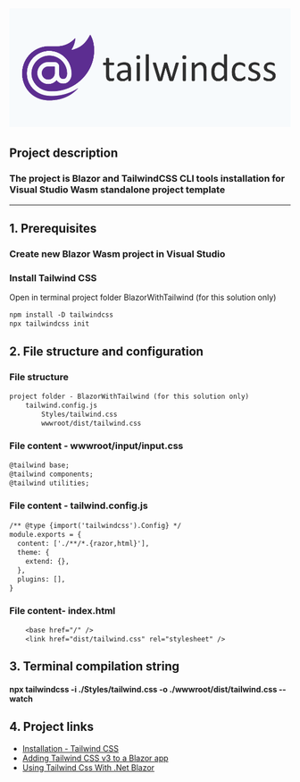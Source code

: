 ![](https://github.com/SergeyDavidovich/BlazorWithTailwind/blob/master/blazor-tailwind.png)
----
## Project description ##
### The project is Blazor and TailwindCSS CLI tools installation for Visual Studio Wasm standalone project template ###
---
## 1. Prerequisites ##
### Create new Blazor Wasm project in Visual Studio ###
### Install Tailwind CSS ###
Open in terminal project folder BlazorWithTailwind (for this solution only)
```
npm install -D tailwindcss 
npx tailwindcss init
````

## 2. File structure and configuration 
### File structure
```
project folder - BlazorWithTailwind (for this solution only)
    tailwind.config.js
        Styles/tailwind.css
        wwwroot/dist/tailwind.css
```
### File content - wwwroot/input/input.css
```
@tailwind base;
@tailwind components;
@tailwind utilities;
```
### File content - tailwind.config.js
```
/** @type {import('tailwindcss').Config} */
module.exports = {
  content: ['./**/*.{razor,html}'],
  theme: {
    extend: {},
  },
  plugins: [],
}
```
### File content- index.html
```
    <base href="/" />
    <link href="dist/tailwind.css" rel="stylesheet" />
```
## 3. Terminal compilation string
#### npx tailwindcss -i ./Styles/tailwind.css -o ./wwwroot/dist/tailwind.css --watch ####
## 4. Project links
- [Installation - Tailwind CSS](https://tailwindcss.com/docs/installation)
- [Adding Tailwind CSS v3 to a Blazor app](https://chrissainty.com/adding-tailwind-css-v3-to-a-blazor-app/)
- [Using Tailwind Css With .Net Blazor](https://dev.to/rasheedmozaffar/using-tailwind-css-with-net-blazor-4ng7)

